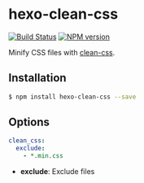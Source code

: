 # hexo-clean-css

[![Build Status](https://travis-ci.org/hexojs/hexo-clean-css.svg?branch=master)](https://travis-ci.org/hexojs/hexo-clean-css)
[![NPM version](https://badge.fury.io/js/hexo-clean-css.svg)](https://www.npmjs.com/package/hexo-clean-css)

Minify CSS files with [clean-css].

## Installation

``` bash
$ npm install hexo-clean-css --save
```

## Options

``` yaml
clean_css:
  exclude: 
    - *.min.css
```

- **exclude**: Exclude files

[clean-css]: https://github.com/jakubpawlowicz/clean-css
